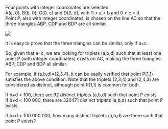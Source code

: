   <p>Four points with integer coordinates are selected:<br />A(a,&nbsp;0), B(b,&nbsp;0), C(0,&nbsp;c) and D(0,&nbsp;d),   with 0&nbsp;&lt;&nbsp;a&nbsp;&lt;&nbsp;b and 0&nbsp;&lt;&nbsp;c&nbsp;&lt;&nbsp;d.<br />  Point P, also with integer coordinates, is chosen on the line AC so that the three triangles ABP, CDP and BDP are all similar.</p>  <img src="project/images/p_299_ThreeSimTri.gif" />  <p>It is easy to prove that the three triangles can be similar, only if a=c.</p>    <p>So, given that a=c, we are looking for triplets (a,b,d) such that at least one point P (with integer coordinates) exists on AC, making the three triangles ABP, CDP and BDP all similar.</p>    <p>For example, if (a,b,d)=(2,3,4), it can be easily verified that point P(1,1) satisfies the above condition.   Note that the triplets (2,3,4) and (2,4,3) are considered as distinct, although point P(1,1) is common for both.</p>    <p>If b+d&nbsp;&lt;&nbsp;100, there are 92 distinct triplets (a,b,d) such that point P exists.<br />  If b+d&nbsp;&lt;&nbsp;100 000, there are 320471 distinct triplets (a,b,d) such that point P exists.</p>  <p>If b+d&nbsp;&lt;&nbsp;100 000 000, how many distinct triplets (a,b,d) are there such that point P exists?</p>  